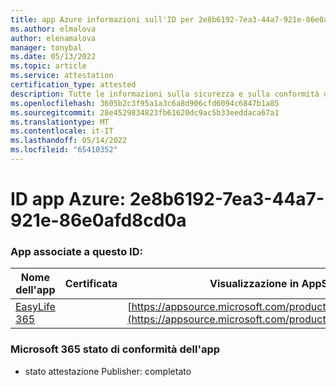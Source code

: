 ```yaml
---
title: app Azure informazioni sull'ID per 2e8b6192-7ea3-44a7-921e-86e0afd8cd0a
ms.author: elmalova
author: elenamalova
manager: tonybal
ms.date: 05/13/2022
ms.topic: article
ms.service: attestation
certification_type: attested
description: Tutte le informazioni sulla sicurezza e sulla conformità disponibili per 2e8b6192-7ea3-44a7-921e-86e0afd8cd0a.
ms.openlocfilehash: 3605b2c3f95a1a3c6a8d906cfd6094c6847b1a85
ms.sourcegitcommit: 28e4529834823fb61620dc9ac5b33eeddaca67a1
ms.translationtype: MT
ms.contentlocale: it-IT
ms.lasthandoff: 05/14/2022
ms.locfileid: "65410352"
---
```

# <a name="azure-app-id-2e8b6192-7ea3-44a7-921e-86e0afd8cd0a"></a>ID app Azure: 2e8b6192-7ea3-44a7-921e-86e0afd8cd0a


### <a name="apps-associated-with-this-id"></a>App associate a questo ID:
| **Nome dell'app** | **Certificata** | **Visualizzazione in AppSource** |
|--------------|---------------|-----------------------|
| [EasyLife 365](../forward/WA200003697.md) |  | [https://appsource.microsoft.com/product/office/WA200003697](https://appsource.microsoft.com/product/office/WA200003697) |

### <a name="microsoft-365-app-compliance-status"></a>Microsoft 365 stato di conformità dell'app
- stato attestazione Publisher: completato
